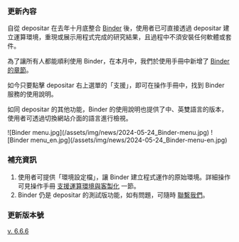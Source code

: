 ### 更新內容
自從 depositar 在去年十月底整合 [Binder](https://binder.depositar.io/) 後，使用者已可直接透過 depositar 建立運算環境，重現或展示用程式完成的研究結果，且過程中不須安裝任何軟體或套件。

為了讓所有人都能順利使用 Binder，在本月中，我們於使用手冊中新增了 [Binder 的章節](https://docs.depositar.io/zh-tw/6.6.6/user-guide/binder.html#)。

如今只要點擊 depositar 右上選單的「支援」，即可在操作手冊中，找到 Binder 服務的使用說明。

如同 depositar 的其他功能，Binder 的使用說明也提供了中、英雙語言的版本，使用者可透過切換網站介面的語言進行檢視。
<div class="row">
  <div class='col-8'>        
![Binder menu.jpg](/assets/img/news/2024-05-24_Binder-menu.jpg)
![Binder menu_en.jpg](/assets/img/news/2024-05-24_Binder-menu-en.jpg)
</div></div>

### 補充資訊
1. 使用者可提供「環境設定檔」，讓 Binder 建立程式運作的原始環境。詳細操作可見操作手冊 [支援運算環境與客製化](https://docs.depositar.io/zh-tw/6.6.6/user-guide/binder.html#id6) 一節。
2. Binder 仍是 depositar 的測試版功能，如有問題，可隨時 [聯繫我們](mailto:data.contact@depositar.io)。

### 更新版本號
[v. 6.6.6](https://docs.depositar.io/en/stable/changelog.html)
